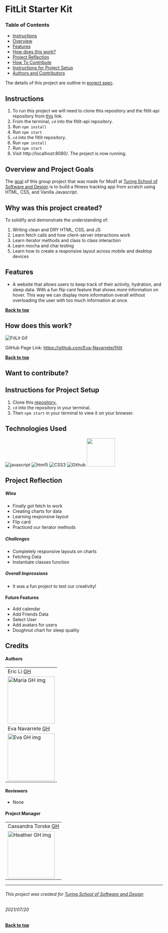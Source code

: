 # FitLit Starter Kit

### Table of Contents
- [Instructions](#instructions)
- [Overview](#overview-and-project-goals)
- [Features](#features)
- [How does this work?](#how-does-this-work)
- [Project Reflection](#project-reflection)
- [How To Contribute](#want-to-contribute)
- [Instructions for Project Setup](#Instructions-for-project-setup)
- [Authors and Contributors](#credits)

The details of this project are outline in [project spec](http://frontend.turing.io/projects/fitlit.html).

## Instructions
1. To run this project we will need to clone this repository and the fitlit-api repository from [this](https://github.com/turingschool-examples/fitlit-api) link.
2. From the terminal, `cd` into the fitlit-api repository.
3. Run `npm install`
4. Run `npm start`
5. `cd` into the fitlit repository.
6. Run `npm install`
7. Run `npm start`
8. Visit http://localhost:8080/. The project is now running.

## Overview and Project Goals
The [goal](https://frontend.turing.edu/projects/module-1/intention-timer-group.html) of this group project that was made for Mod1 at [Turing School of Software and Design](https://turing.io/) is to build a fitness tracking app from scratch using HTML, CSS, and Vanilla Javascript.

## Why was this project created?
To solidify and demonstrate the understanding of:
1. Writing clean and DRY HTML, CSS, and JS
2. Learn fetch calls and how client-server interactions work
3. Learn iterator methods and class to class interaction
4. Learn mocha and chai testing
5. Learn how to create a responsive layout across mobile and desktop devices

## Features
* A website that allows users to keep track of their activity, hydration, and sleep data. With a fun flip card feature that shows more information on hover. This way we can display more information overall without overloading the user with too much information at once.

**[Back to top](#table-of-contents)**

## How does this work?
![FitLit Gif](https://user-images.githubusercontent.com/75854628/126412055-0c59ec38-7bb9-459d-b3b1-ca65a8328bc7.gif)

GitHub Page Link: https://github.com/Eva-Navarrete/fitlit

**[Back to top](#table-of-contents)**

## Want to contribute?

## Instructions for Project Setup
1. Clone this [repository.](https://github.com/Eva-Navarrete/fitlit)
2. `cd` into the repository in your terminal.
3. Then `npm start` in your terminal to view it on your browser.

## Technologies Used
<p align="left">
  <img src="https://img.shields.io/badge/javascript%20-%23323330.svg?&style=for-the-badge&logo=javascript&logoColor=%23F7DF1E" alt="javascript" />
  <img src="https://img.shields.io/badge/html5%20-%23E34F26.svg?&style=for-the-badge&logo=html5&logoColor=white" alt="html5"/>
  <img src="https://img.shields.io/badge/css3%20-%231572B6.svg?&style=for-the-badge&logo=css3&logoColor=white" alt="CSS3"/>
  <img src="https://img.shields.io/badge/GitHub-100000?style=for-the-badge&logo=github&logoColor=white" alt="Github" />
  <img src="https://dyclassroom.com/image/topic/mochajs-chaijs/logo.png" height"90px" width="90px"alt=" "Mocha & Chai"/>
</p>

## Project Reflection

##### Wins
* Finally got fetch to work
* Creating charts for data
* Learning responsive layout
* Flip card
* Practiced our iterator methods

##### Challenges
* Completely responsive layouts on charts
* Fetching Data
* Instantiate classes function

##### Overall Impressions
* It was a fun project to test our creativity!

#### Future Features
* Add calendar
* Add Friends Data
* Select User
* Add avatars for users
* Doughnut chart for sleep quality

## Credits
#### Authors
<table>
    <tr>
          <td> Eric Li <a href="https://github.com/ericli1996">GH</td>
    </tr>
    </tr>
 <td><img src="https://avatars.githubusercontent.com/u/75854628?v=4" alt="Maria GH img"
width="150" height="auto" /></td>
     <tr>
          <td> Eva Navarrete <a href="https://github.com/Eva-Navarrete">GH</td>
      </tr>
      </tr>
<td><img src="https://avatars.githubusercontent.com/u/68021391?v=4" alt="Eva GH img"
width="150" height="auto" /></td>
    </tr>
</table>

#### Reviewers
* None

#### Project Manager
<table>
    <tr>
         <td> Cassandra Torske <a href="https://github.com/CassandraGoose">GH</td>
    </tr>
    </tr>
    <td><img src="https://avatars.githubusercontent.com/u/21070575?v=4" alt="Heather GH img"
 width="150" height="auto" /></td>
</tr>
</table>

**************************************************************************
###### This project was created for [Turing School of Software and Design](https://turing.io/)
###### 2021/07/20
**[Back to top](#table-of-contents)**
